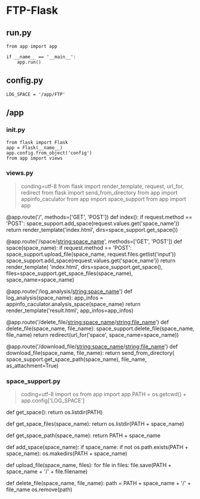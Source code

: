 # FTP-Flask

## run.py
```
from app import app

if __name__ == '__main__':
    app.run()
```  
## config.py
```
LOG_SPACE = '/app/FTP'
```

## /app

### __init__.py
```
from flask import Flask
app = Flask(__name__)
app.config.from_object('config')
from app import views
```

### views.py
> conding=utf-8
from flask import render_template, request, url_for, redirect
from flask import send_from_directory
from app import appinfo_caculator
from app import space_support
from app import app


@app.route('/', methods=['GET', 'POST'])
def index():
    if request.method == 'POST':
        space_support.add_space(request.values.get('space_name'))
    return render_template('index.html', dirs=space_support.get_space())


@app.route('/space/<string:space_name>', methods=['GET', 'POST'])
def space(space_name):
    if request.method == 'POST':
        space_support.upload_file(space_name, request.files.getlist('input'))
        space_support.add_space(request.values.get('space_name'))
    return render_template(
        'index.html',
        dirs=space_support.get_space(),
        files=space_support.get_space_files(space_name),
        space_name=space_name)


@app.route('/log_analysis/<string:space_name>')
def log_analysis(space_name):
    app_infos = appinfo_caculator.analysis_space(space_name)
    return render_template('result.html', app_infos=app_infos)


@app.route('/delete_file/<string:space_name>/<string:file_name>')
def delete_file(space_name, file_name):
    space_support.delete_file(space_name, file_name)
    return redirect(url_for('space', space_name=space_name))


@app.route('/download_file/<string:space_name>/<string:file_name>')
def download_file(space_name, file_name):
    return send_from_directory(
        space_support.get_space_path(space_name),
        file_name,
        as_attachment=True)

### space_support.py
> coding=utf-8
import os
from app import app
PATH = os.getcwd() + app.config['LOG_SPACE']


def get_space():
    return os.listdir(PATH)


def get_space_files(space_name):
    return os.listdir(PATH + space_name)


def get_space_path(space_name):
    return PATH + space_name


def add_space(space_name):
    if space_name:
        if not os.path.exists(PATH + space_name):
            os.makedirs(PATH + space_name)


def upload_file(space_name, files):
    for file in files:
        file.save(PATH + space_name + '/' + file.filename)


def delete_file(space_name, file_name):
    path = PATH + space_name + '/' + file_name
    os.remove(path)
